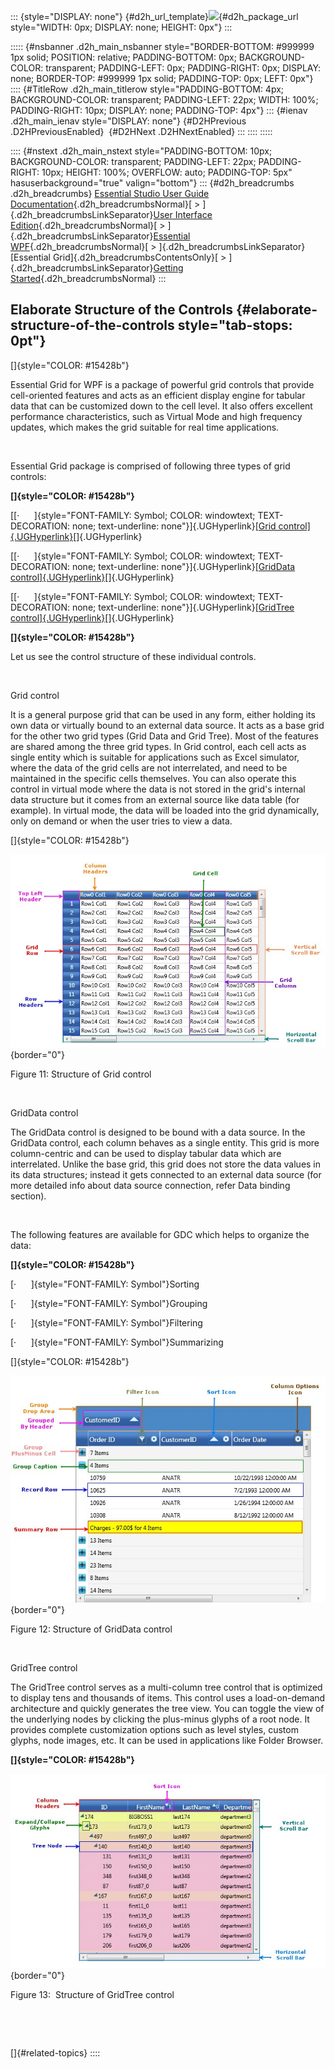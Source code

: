::: {style="DISPLAY: none"}
[](ms-xhelp:///?Id=d2h_url_template){#d2h_url_template}![](!package_url!){#d2h_package_url style="WIDTH: 0px; DISPLAY: none; HEIGHT: 0px"}
:::

::::: {#nsbanner .d2h_main_nsbanner style="BORDER-BOTTOM: #999999 1px solid; POSITION: relative; PADDING-BOTTOM: 0px; BACKGROUND-COLOR: transparent; PADDING-LEFT: 0px; PADDING-RIGHT: 0px; DISPLAY: none; BORDER-TOP: #999999 1px solid; PADDING-TOP: 0px; LEFT: 0px"}
:::: {#TitleRow .d2h_main_titlerow style="PADDING-BOTTOM: 4px; BACKGROUND-COLOR: transparent; PADDING-LEFT: 22px; WIDTH: 100%; PADDING-RIGHT: 10px; DISPLAY: none; PADDING-TOP: 4px"}
::: {#ienav .d2h_main_ienav style="DISPLAY: none"}
[](ms-xhelp:///?Id=512c414a-0637-4195-996a-6db95d3f401a){#D2HPrevious .D2HPreviousEnabled}  [](ms-xhelp:///?Id=90d5e010-8916-4fb6-9ec7-ed30b78651b5){#D2HNext .D2HNextEnabled}
:::
::::
:::::

:::: {#nstext .d2h_main_nstext style="PADDING-BOTTOM: 10px; BACKGROUND-COLOR: transparent; PADDING-LEFT: 22px; PADDING-RIGHT: 10px; HEIGHT: 100%; OVERFLOW: auto; PADDING-TOP: 5px" hasuserbackground="true" valign="bottom"}
::: {#d2h_breadcrumbs .d2h_breadcrumbs}
[Essential Studio User Guide Documentation](ms-xhelp:///?Id=12457748-09e3-4d74-a240-8e049cedf030){.d2h_breadcrumbsNormal}[ \> ]{.d2h_breadcrumbsLinkSeparator}[User Interface Edition](ms-xhelp:///?Id=c29296b7-531c-413b-a0ec-488ca1f7f669){.d2h_breadcrumbsNormal}[ \> ]{.d2h_breadcrumbsLinkSeparator}[Essential WPF](ms-xhelp:///?Id=7f4f82c5-151c-4262-94d0-75c4626c77bc){.d2h_breadcrumbsNormal}[ \> ]{.d2h_breadcrumbsLinkSeparator}[Essential Grid]{.d2h_breadcrumbsContentsOnly}[ \> ]{.d2h_breadcrumbsLinkSeparator}[Getting Started](ms-xhelp:///?Id=99894a49-7527-4c40-8048-00676aa25151){.d2h_breadcrumbsNormal}
:::

## Elaborate Structure of the Controls {#elaborate-structure-of-the-controls style="tab-stops: 0pt"}

[]{style="COLOR: #15428b"} 

Essential Grid for WPF is a package of powerful grid controls that provide cell-oriented features and acts as an efficient display engine for tabular data that can be customized down to the cell level. It also offers excellent performance characteristics, such as Virtual Mode and high frequency updates, which makes the grid suitable for real time applications.

 

Essential Grid package is comprised of following three types of grid controls:

**[]{style="COLOR: #15428b"}** 

[[·      ]{style="FONT-FAMILY: Symbol; COLOR: windowtext; TEXT-DECORATION: none; text-underline: none"}]{.UGHyperlink}[[Grid control]{.UGHyperlink}](ms-xhelp:///?Id=7f54d9b2-6e7d-4862-a1a5-7d33255c5716)[]{.UGHyperlink}

[[·      ]{style="FONT-FAMILY: Symbol; COLOR: windowtext; TEXT-DECORATION: none; text-underline: none"}]{.UGHyperlink}[[GridData control]{.UGHyperlink}](ms-xhelp:///?Id=30e03545-af78-4c8c-aadd-9753e3037808)[]{.UGHyperlink}

[[·      ]{style="FONT-FAMILY: Symbol; COLOR: windowtext; TEXT-DECORATION: none; text-underline: none"}]{.UGHyperlink}[[GridTree control]{.UGHyperlink}](ms-xhelp:///?Id=30e03545-af78-4c8c-aadd-9753e3037808)[]{.UGHyperlink}

**[]{style="COLOR: #15428b"}** 

Let us see the control structure of these individual controls.

 

Grid control

It is a general purpose grid that can be used in any form, either holding its own data or virtually bound to an external data source. It acts as a base grid for the other two grid types (Grid Data and Grid Tree). Most of the features are shared among the three grid types. In Grid control, each cell acts as single entity which is suitable for applications such as Excel simulator, where the data of the grid cells are not interrelated, and need to be maintained in the specific cells themselves. You can also operate this control in virtual mode where the data is not stored in the grid's internal data structure but it comes from an external source like data table (for example). In virtual mode, the data will be loaded into the grid dynamically, only on demand or when the user tries to view a data.

[]{style="COLOR: #15428b"} 

![](ImagesExt/image28_17.jpg){border="0"}

Figure 11: Structure of Grid control

 

GridData control

The GridData control is designed to be bound with a data source. In the GridData control, each column behaves as a single entity. This grid is more column-centric and can be used to display tabular data which are interrelated. Unlike the base grid, this grid does not store the data values in its data structures; instead it gets connected to an external data source (for more detailed info about data source connection, refer Data binding section).

 

The following features are available for GDC which helps to organize the data:

**[]{style="COLOR: #15428b"}** 

[·      ]{style="FONT-FAMILY: Symbol"}Sorting

[·      ]{style="FONT-FAMILY: Symbol"}Grouping

[·      ]{style="FONT-FAMILY: Symbol"}Filtering

[·      ]{style="FONT-FAMILY: Symbol"}Summarizing

[]{style="COLOR: #15428b"} 

![](ImagesExt/image28_18.jpg){border="0"}

Figure 12: Structure of GridData control

 

GridTree control

The GridTree control serves as a multi-column tree control that is optimized to display tens and thousands of items. This control uses a load-on-demand architecture and quickly generates the tree view. You can toggle the view of the underlying nodes by clicking the plus-minus glyphs of a root node. It provides complete customization options such as level styles, custom glyphs, node images, etc. It can be used in applications like Folder Browser.

**[]{style="COLOR: #15428b"}** 

![](ImagesExt/image28_19.jpg){border="0"}

Figure 13:  Structure of GridTree control

 

 

[]{#related-topics}
::::
